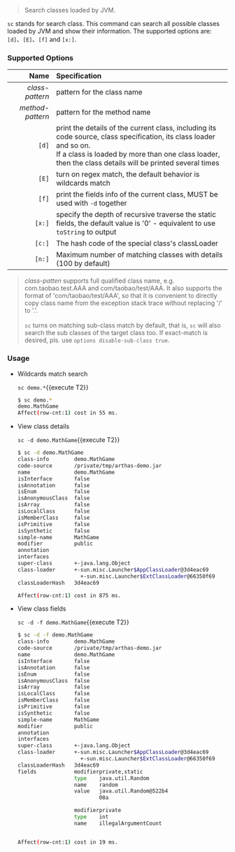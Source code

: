 
> Search classes loaded by JVM.

`sc` stands for search class. This command can search all possible classes loaded by JVM and show their information. The supported options are: `[d]`、`[E]`、`[f]` and `[x:]`.

### Supported Options

|Name|Specification|
|---:|:---|
|*class-pattern*|pattern for the class name|
|*method-pattern*|pattern for the method name|
|`[d]`|print the details of the current class, including its code source, class specification, its class loader and so on.<br/>If a class is loaded by more than one class loader, then the class details will be printed several times|
|`[E]`|turn on regex match, the default behavior is wildcards match|
|`[f]`|print the fields info of the current class, MUST be used with `-d` together|
|`[x:]`|specify the depth of recursive traverse the static fields, the default value is '0' - equivalent to use `toString` to output|
|`[c:]`|The hash code of the special class's classLoader|
|`[n:]`|Maximum number of matching classes with details (100 by default)|

> *class-patten* supports full qualified class name, e.g. com.taobao.test.AAA and com/taobao/test/AAA. It also supports the format of 'com/taobao/test/AAA', so that it is convenient to directly copy class name from the exception stack trace without replacing '/' to '.'. <br/><br/>
> `sc` turns on matching sub-class match by default, that is, `sc` will also search the sub classes of the target class too. If exact-match is desired, pls. use `options disable-sub-class true`.

### Usage

* Wildcards match search

  `sc demo.*`{{execute T2}}

  ```bash
  $ sc demo.*
  demo.MathGame
  Affect(row-cnt:1) cost in 55 ms.
  ```

* View class details

  `sc -d demo.MathGame`{{execute T2}}

  ```bash
  $ sc -d demo.MathGame
  class-info        demo.MathGame
  code-source       /private/tmp/arthas-demo.jar
  name              demo.MathGame
  isInterface       false
  isAnnotation      false
  isEnum            false
  isAnonymousClass  false
  isArray           false
  isLocalClass      false
  isMemberClass     false
  isPrimitive       false
  isSynthetic       false
  simple-name       MathGame
  modifier          public
  annotation
  interfaces
  super-class       +-java.lang.Object
  class-loader      +-sun.misc.Launcher$AppClassLoader@3d4eac69
                      +-sun.misc.Launcher$ExtClassLoader@66350f69
  classLoaderHash   3d4eac69

  Affect(row-cnt:1) cost in 875 ms.
  ```

* View class fields

  `sc -d -f demo.MathGame`{{execute T2}}

  ```bash
  $ sc -d -f demo.MathGame
  class-info        demo.MathGame
  code-source       /private/tmp/arthas-demo.jar
  name              demo.MathGame
  isInterface       false
  isAnnotation      false
  isEnum            false
  isAnonymousClass  false
  isArray           false
  isLocalClass      false
  isMemberClass     false
  isPrimitive       false
  isSynthetic       false
  simple-name       MathGame
  modifier          public
  annotation
  interfaces
  super-class       +-java.lang.Object
  class-loader      +-sun.misc.Launcher$AppClassLoader@3d4eac69
                      +-sun.misc.Launcher$ExtClassLoader@66350f69
  classLoaderHash   3d4eac69
  fields            modifierprivate,static
                    type    java.util.Random
                    name    random
                    value   java.util.Random@522b4
                            08a

                    modifierprivate
                    type    int
                    name    illegalArgumentCount


  Affect(row-cnt:1) cost in 19 ms.
  ```
